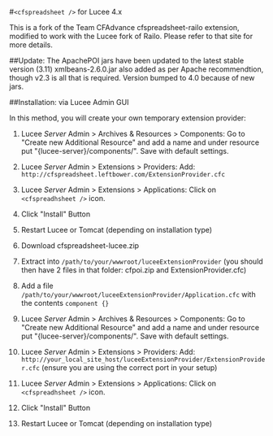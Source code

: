 #`<cfspreadsheet />` for Lucee 4.x

This is a fork of the Team CFAdvance cfspreadsheet-railo extension, modified to work with the Lucee fork of Railo. Please refer to that site for more details.

##Update:
The ApachePOI jars have been updated to the latest stable version (3.11)
xmlbeans-2.6.0.jar also added as per Apache recommendtion, though v2.3 is all that is required.
Version bumped to 4.0 because of new jars.

##Installation: via Lucee Admin GUI


In this method, you will create your own temporary extension provider:
1. Lucee *Server* Admin > Archives & Resources > Components: Go to "Create new Additional Resource" and add a name and under resource put "{lucee-server}/components/". Save with default settings.
1. Lucee *Server* Admin > Extensions > Providers: Add:  `http://cfspreadsheet.leftbower.com/ExtensionProvider.cfc`
1. Lucee *Server* Admin > Extensions > Applications:  Click on `<cfspreadhsheet />` icon.
1. Click "Install" Button
1. Restart Lucee or Tomcat (depending on installation type)

1. Download cfspreadsheet-lucee.zip
1. Extract into `/path/to/your/wwwroot/luceeExtensionProvider` (you should then have 2 files in that folder: cfpoi.zip and ExtensionProvider.cfc)
1. Add a file `/path/to/your/wwwroot/luceeExtensionProvider/Application.cfc` with the contents `component {}`
1. Lucee *Server* Admin > Archives & Resources > Components: Go to "Create new Additional Resource" and add a name and under resource put "{lucee-server}/components/". Save with default settings.
1. Lucee *Server* Admin > Extensions > Providers: Add:  `http://your_local_site_host/luceeExtensionProvider/ExtensionProvider.cfc` (ensure you are using the correct port in your setup)
1. Lucee *Server* Admin > Extensions > Applications:  Click on `<cfspreadhsheet />` icon.
1. Click "Install" Button
1. Restart Lucee or Tomcat (depending on installation type)